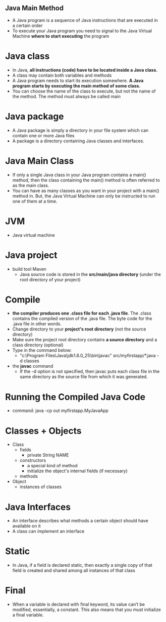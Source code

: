 ## Java Main Method
* A Java program is a sequence of Java instructions that are executed in a certain order
* To execute your Java program you need to signal to the Java Virtual Machine **where to start executing** the program
# Java class
* In Java, **all instructions (code) have to be located inside a Java class.**
* A class may contain both variables and methods
* A Java program needs to start its execution somewhere. **A Java program starts by executing the main method of some class.**
* You can choose the name of the class to execute, but not the name of the method. The method must always be called main
# Java package
* A Java package is simply a directory in your file system which can contain one or more Java files
* A package is a directory containing Java classes and interfaces.
# Java Main Class
* If only a single Java class in your Java program contains a main() method, then the class containing the main() method is often referred to as the main class.
* You can have as many classes as you want in your project with a main() method in. But, the Java Virtual Machine can only be instructed to run one of them at a time. 
# JVM
* Java virtual machine
# Java project
* build tool Maven
  * Java source code is stored in the **src/main/java directory** (under the root directory of your project)
# Compile
* **the compiler produces one .class file for each .java file**. The .class contains the compiled version of the .java file. The byte code for the .java file in other words.
* Change directory to your **project's root directory** (not the source directory)
* Make sure the project root directory contains **a source directory** and a class directory (optional)
* Type in the command below:
  * "c:\Program Files\Java\jdk1.8.0_25\bin\javac" src/myfirstapp/*.java -d classes
* the **javac** command
  * If the -d option is not specified, then javac puts each class file in the same directory as the source file from which it was generated.
# Running the Compiled Java Code
* command: java -cp out myfirstapp.MyJavaApp
# Classes + Objects
* Class
  * fields
    * private String NAME
  * constructors
    * a special kind of method
    * initialize the object's internal fields (if necessary)
  * methods
* Object
  * instances of classes
# Java Interfaces
* An interface describes what methods a certain object should have available on it
* A class can implement an interface
# Static
* In Java, if a field is declared static, then exactly a single copy of that field is created and shared among all instances of that class
# Final
* When a variable is declared with final keyword, its value can’t be modified, essentially, a constant. This also means that you must initialize a final variable.
